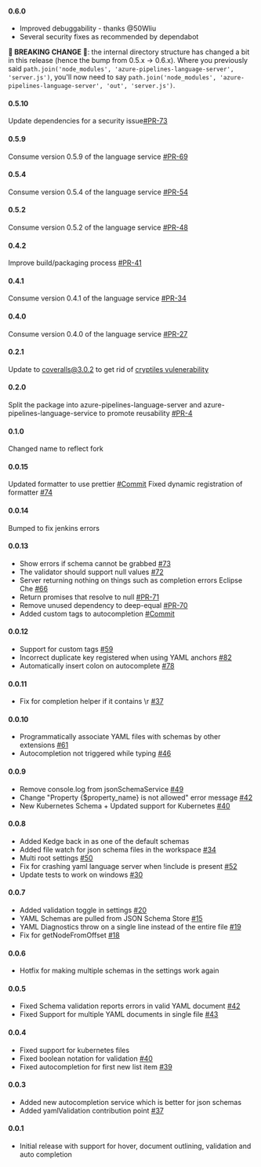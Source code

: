 #### 0.6.0
- Improved debuggability - thanks @50Wliu
- Several security fixes as recommended by dependabot

**🚨 BREAKING CHANGE 🚨**: the internal directory structure has changed a bit in this release (hence the bump from 0.5.x -> 0.6.x).
Where you previously said `path.join('node_modules', 'azure-pipelines-language-server', 'server.js')`, you'll now need to say `path.join('node_modules', 'azure-pipelines-language-server', 'out', 'server.js')`.

#### 0.5.10
Update dependencies for a security issue[#PR-73](https://github.com/microsoft/azure-pipelines-language-server/pull/73)

#### 0.5.9
Consume version 0.5.9 of the language service [#PR-69](https://github.com/Microsoft/azure-pipelines-language-server/pull/69)

#### 0.5.4
Consume version 0.5.4 of the language service [#PR-54](https://github.com/Microsoft/azure-pipelines-language-server/pull/54)

#### 0.5.2
Consume version 0.5.2 of the language service [#PR-48](https://github.com/Microsoft/azure-pipelines-language-server/pull/48)

#### 0.4.2
Improve build/packaging process [#PR-41](https://github.com/Microsoft/azure-pipelines-language-server/pull/41)

#### 0.4.1
Consume version 0.4.1 of the language service [#PR-34](https://github.com/Microsoft/azure-pipelines-language-server/pull/34)

#### 0.4.0
Consume version 0.4.0 of the language service [#PR-27](https://github.com/Microsoft/azure-pipelines-language-server/pull/27)

#### 0.2.1
Update to coveralls@3.0.2 to get rid of [cryptiles vulenerability](https://github.com/hapijs/cryptiles/issues/34)

#### 0.2.0
Split the package into azure-pipelines-language-server and azure-pipelines-language-service to promote reusability [#PR-4](https://github.com/Microsoft/azure-pipelines-language-server/pull/4)

#### 0.1.0
Changed name to reflect fork

#### 0.0.15

Updated formatter to use prettier [#Commit](https://github.com/redhat-developer/yaml-language-server/commit/feb604c35b8fb11747dfcb79a5d8570bf81b8f67) 
Fixed dynamic registration of formatter [#74](https://github.com/redhat-developer/yaml-language-server/issues/74)

#### 0.0.14

Bumped to fix jenkins errors

#### 0.0.13
- Show errors if schema cannot be grabbed [#73](https://github.com/redhat-developer/yaml-language-server/issues/73)
- The validator should support null values [#72](https://github.com/redhat-developer/yaml-language-server/issues/72)
- Server returning nothing on things such as completion errors Eclipse Che [#66](https://github.com/redhat-developer/yaml-language-server/issues/66)
- Return promises that resolve to null [#PR-71](https://github.com/redhat-developer/yaml-language-server/pull/71)
- Remove unused dependency to deep-equal  [#PR-70](https://github.com/redhat-developer/yaml-language-server/pull/70)
- Added custom tags to autocompletion [#Commit](https://github.com/redhat-developer/yaml-language-server/commit/73c244a3efe09ec4250def78068c54af3acaed58)

#### 0.0.12
- Support for custom tags [#59](https://github.com/redhat-developer/yaml-language-server/issues/59)
- Incorrect duplicate key registered when using YAML anchors [#82](https://github.com/redhat-developer/vscode-yaml/issues/82)
- Automatically insert colon on autocomplete [#78](https://github.com/redhat-developer/vscode-yaml/issues/78)

#### 0.0.11
- Fix for completion helper if it contains \r [#37](https://github.com/redhat-developer/yaml-language-server/issues/37)

#### 0.0.10
- Programmatically associate YAML files with schemas by other extensions [#61](https://github.com/redhat-developer/vscode-yaml/issues/61)
- Autocompletion not triggered while typing [#46](https://github.com/redhat-developer/vscode-yaml/issues/46)

#### 0.0.9
- Remove console.log from jsonSchemaService [#49](https://github.com/redhat-developer/yaml-language-server/issues/49)
- Change "Property {$property_name} is not allowed" error message [#42](https://github.com/redhat-developer/yaml-language-server/issues/42)
- New Kubernetes Schema + Updated support for Kubernetes [#40](https://github.com/redhat-developer/yaml-language-server/issues/40)

#### 0.0.8
- Added Kedge back in as one of the default schemas
- Added file watch for json schema files in the workspace [#34](https://github.com/redhat-developer/yaml-language-server/issues/34)
- Multi root settings [#50](https://github.com/redhat-developer/vscode-yaml/issues/50)
- Fix for crashing yaml language server when !include is present [#52](https://github.com/redhat-developer/vscode-yaml/issues/52)
- Update tests to work on windows [#30](https://github.com/redhat-developer/yaml-language-server/issues/30)

#### 0.0.7
- Added validation toggle in settings [#20](https://github.com/redhat-developer/yaml-language-server/issues/20)
- YAML Schemas are pulled from JSON Schema Store [#15](https://github.com/redhat-developer/yaml-language-server/issues/15)
- YAML Diagnostics throw on a single line instead of the entire file [#19](https://github.com/redhat-developer/yaml-language-server/issues/19)
- Fix for getNodeFromOffset [#18](https://github.com/redhat-developer/yaml-language-server/issues/18)

#### 0.0.6
- Hotfix for making multiple schemas in the settings work again

#### 0.0.5
- Fixed Schema validation reports errors in valid YAML document [#42](https://github.com/redhat-developer/vscode-yaml/issues/42)
- Fixed Support for multiple YAML documents in single file [#43](https://github.com/redhat-developer/vscode-yaml/issues/43)

#### 0.0.4
- Fixed support for kubernetes files
- Fixed boolean notation for validation [#40](https://github.com/redhat-developer/vscode-yaml/issues/40)
- Fixed autocompletion for first new list item [#39](https://github.com/redhat-developer/vscode-yaml/issues/39)

#### 0.0.3
- Added new autocompletion service which is better for json schemas
- Added yamlValidation contribution point [#37](https://github.com/redhat-developer/vscode-yaml/issues/37)

#### 0.0.1
- Initial release with support for hover, document outlining, validation and auto completion